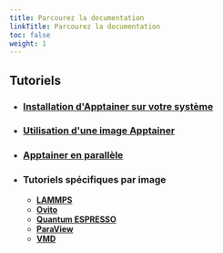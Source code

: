 ```yaml
---
title: Parcourez la documentation
linkTitle: Parcourez la documentation
toc: false
weight: 1
---
```




## Tutoriels

- ### <a href="/documentation/install-apptainer/howto/">Installation d'Apptainer sur votre système</a>

- ### <a href="/documentation/use/apptainer-image/">Utilisation d'une image Apptainer</a>

- ### <a href="/documentation/apptainer-parallel/howto/">Apptainer en parallèle</a>

- ### Tutoriels spécifiques par image

  - <a class="text-x-large" href="/documentation/by-container/lammps/"><b>LAMMPS</b></a>
  - <a class="text-x-large" href="/documentation/by-container/ovito/"><b>Ovito</b></a>
  - <a class="text-x-large" href="/documentation/by-container/quantum-espresso/"><b>Quantum ESPRESSO</b></a>
  - <a class="text-x-large" href="/documentation/by-container/paraview/"><b>ParaView</b></a>
  - <a class="text-x-large" href="/documentation/by-container/vmd/"><b>VMD</b></a>
